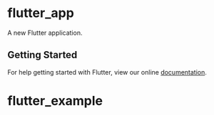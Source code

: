 # flutter_app

A new Flutter application.

## Getting Started

For help getting started with Flutter, view our online
[documentation](https://flutter.io/).
# flutter_example
